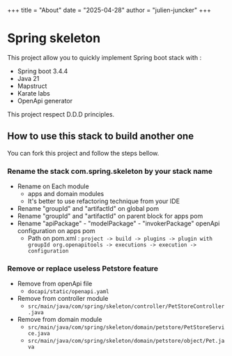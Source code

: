 +++
title = "About"
date = "2025-04-28"
author = "julien-juncker"
+++

# Spring skeleton
This project allow you to quickly implement Spring boot stack with :
- Spring boot 3.4.4
- Java 21
- Mapstruct
- Karate labs
- OpenApi generator

This project respect D.D.D principles.

## How to use this stack to build another one
You can fork this project and follow the steps bellow.

### Rename the stack com.spring.skeleton by your stack name
- Rename on Each module
    - apps and domain modules
    - It's better to use refactoring technique from your IDE
- Rename "groupId" and "artifactId" on global pom
- Rename "groupId" and "artifactId" on parent block for apps pom
- Rename "apiPackage" - "modelPackage" - "invokerPackage" openApi configuration on apps pom
    - Path on pom.xml : `project -> build -> plugins -> plugin with groupId org.openapitools -> executions -> execution -> configuration`

### Remove or replace useless Petstore feature
- Remove from openApi file
    - `docapi/static/openapi.yaml`
- Remove from controller module
    - `src/main/java/com/spring/skeleton/controller/PetStoreController.java`
- Remove from domain module
    - `src/main/java/com/spring/skeleton/domain/petstore/PetStoreService.java`
    - `src/main/java/com/spring/skeleton/domain/petstore/object/Pet.java`
